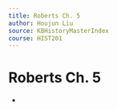 ```yaml
---
title: Roberts Ch. 5
author: Houjun Liu
source: KBHistoryMasterIndex
course: HIST201
---
```


# Roberts Ch. 5

* 
